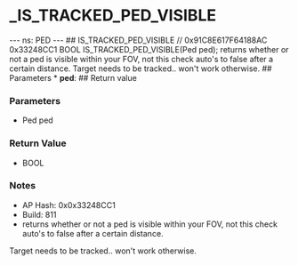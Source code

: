 # _IS_TRACKED_PED_VISIBLE

--- ns: PED --- ## IS_TRACKED_PED_VISIBLE  // 0x91C8E617F64188AC 0x33248CC1 BOOL IS_TRACKED_PED_VISIBLE(Ped ped);  returns whether or not a ped is visible within your FOV, not this check auto's to false after a certain distance. Target needs to be tracked.. won't work otherwise.  ## Parameters * **ped**:  ## Return value

### Parameters
* Ped ped

### Return Value
* BOOL

### Notes
* AP Hash: 0x0x33248CC1
* Build: 811
* returns whether or not a ped is visible within your FOV, not this check auto's to false after a certain distance.


Target needs to be tracked.. won't work otherwise.

